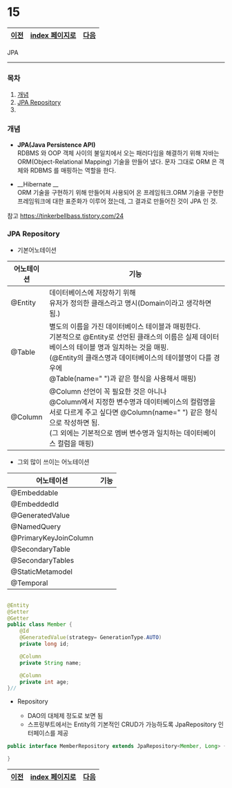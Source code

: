 # 15

[이전](./14.md)|[index 페이지로](./00index.md)|[다음](./16.md)
---|---|---

JPA
<hr>

### 목차
1. [개념](#개념)
1. [JPA Repository](#JPA-Repository)
1.

### 개념

- __JPA(Java Persistence API)__<br>
RDBMS 와 OOP 객체 사이의 불일치에서 오는 패러다임을 해결하기 위해
자바는 ORM(Object-Relational Mapping) 기술을 만들어 냈다.
문자 그대로 ORM 은 객체와 RDBMS 를 매핑하는 역할을 한다.

- __Hibernate __<br>
ORM 기술을 구현하기 위해 만들어져 사용되어 온 프레임워크.ORM 기술을 구현한 프레임워크에 대한 표준화가 이루어 졌는데,
그 결과로 만들어진 것이 JPA 인 것.

참고 <https://tinkerbellbass.tistory.com/24>

### JPA Repository

- 기본어노테이션

어노테이션|기능
---|---
@Entity|데이터베이스에 저장하기 위해<br> 유저가 정의한 클래스라고 명시(Domain이라고 생각하면 됨.)
@Table|별도의 이름을 가진 데이터베이스 테이블과 매핑한다.<br> 기본적으로 @Entity로 선언된 클래스의 이름은 실제 데이터베이스의 테이블 명과 일치하는 것을 매핑.<br>(@Entity의 클래스명과 데이터베이스의 테이블명이 다를 경우에<br> @Table(name=" ")과 같은 형식을 사용해서 매핑)
@Column|@Column 선언이 꼭 필요한 것은 아니나<br> @Column에서 지정한 변수명과 데이터베이스의 컬럼명을<br> 서로 다르게 주고 싶다면 @Column(name=" ") 같은 형식으로 작성하면 됨.<br>(그 외에는 기본적으로 멤버 변수명과 일치하는 데이터베이스 컬럼을 매핑)

- 그외 많이 쓰이는 어노테이션

어노테이션|기능
---|---
@Embeddable|
@EmbeddedId|
@GeneratedValue|
@NamedQuery|
@PrimaryKeyJoinColumn|
@SecondaryTable|
@SecondaryTables|
@StaticMetamodel|
@Temporal|


```java

@Entity
@Setter
@Getter
public class Member {
    @Id
    @GeneratedValue(strategy= GenerationType.AUTO)
    private long id;

    @Column
    private String name;

    @Column
    private int age;
}//

```

- Repository

    + DAO의 대체제 정도로 보면 됨
    + 스프링부트에서는 Entity의 기본적인 CRUD가 가능하도록 JpaRepository 인터페이스를 제공

```java
public interface MemberRepository extends JpaRepository<Member, Long> {

}

```


[이전](./14.md)|[index 페이지로](./00index.md)|[다음](./16.md)
---|---|---
